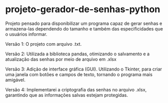 # projeto-gerador-de-senhas-python
Projeto pensado para disponibilizar um programa capaz de gerar senhas e armazena-las dependendo do tamanho e também das especificidades que o usuários informar.

Versão 1: O projeto com arquivo .txt.

Versão 2: Utilizada a biblioteca pandas, otimizando o salvamento e a atualização das senhas por meio de arquivo em .xlsx

Versão 3: Adição de interface gráfica (GUI). Utilizando o Tkinter, para criar uma janela com botões e campos de texto, tornando o programa mais amigável.

Versão 4: Implementarei a criptografia das senhas no arquivo .xlsx, garantindo que as informações salvas estejam protegidas.
